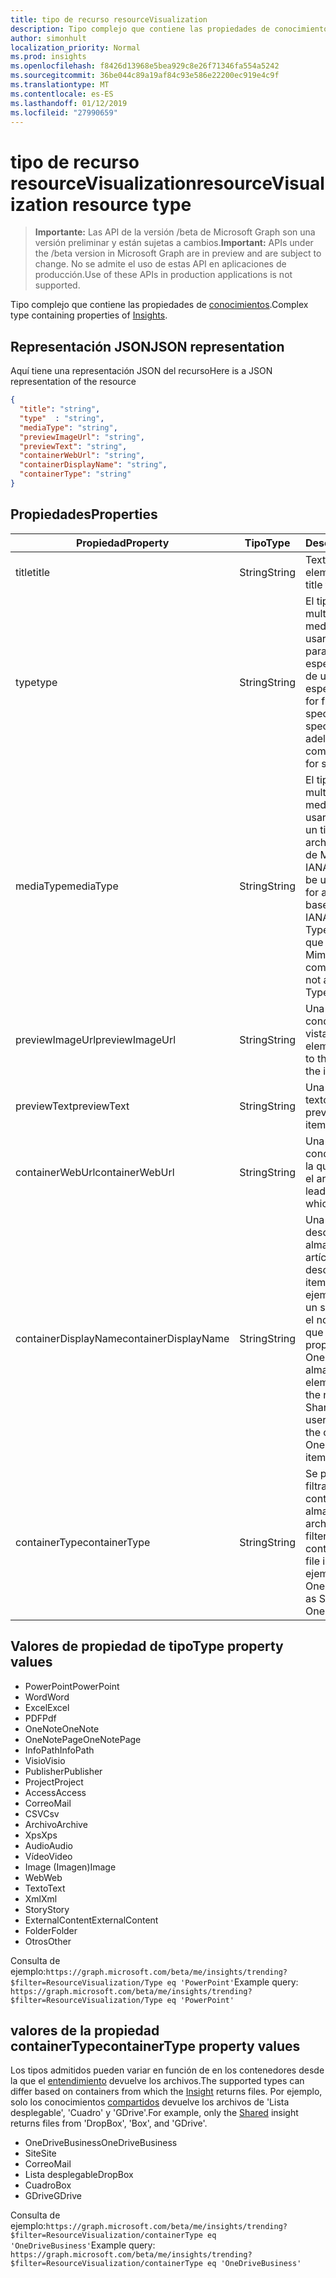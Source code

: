 ```yaml
---
title: tipo de recurso resourceVisualization
description: Tipo complejo que contiene las propiedades de conocimientos.
author: simonhult
localization_priority: Normal
ms.prod: insights
ms.openlocfilehash: f8426d13968e5bea929c8e26f71346fa554a5242
ms.sourcegitcommit: 36be044c89a19af84c93e586e22200ec919e4c9f
ms.translationtype: MT
ms.contentlocale: es-ES
ms.lasthandoff: 01/12/2019
ms.locfileid: "27990659"
---
```

# <a name="resourcevisualization-resource-type"></a><span data-ttu-id="58657-103">tipo de recurso resourceVisualization</span><span class="sxs-lookup"><span data-stu-id="58657-103">resourceVisualization resource type</span></span>

> <span data-ttu-id="58657-104">**Importante:** Las API de la versión /beta de Microsoft Graph son una versión preliminar y están sujetas a cambios.</span><span class="sxs-lookup"><span data-stu-id="58657-104">**Important:** APIs under the /beta version in Microsoft Graph are in preview and are subject to change.</span></span> <span data-ttu-id="58657-105">No se admite el uso de estas API en aplicaciones de producción.</span><span class="sxs-lookup"><span data-stu-id="58657-105">Use of these APIs in production applications is not supported.</span></span>

<span data-ttu-id="58657-106">Tipo complejo que contiene las propiedades de [conocimientos](insights.md).</span><span class="sxs-lookup"><span data-stu-id="58657-106">Complex type containing properties of [Insights](insights.md).</span></span>

## <a name="json-representation"></a><span data-ttu-id="58657-107">Representación JSON</span><span class="sxs-lookup"><span data-stu-id="58657-107">JSON representation</span></span>

<span data-ttu-id="58657-108">Aquí tiene una representación JSON del recurso</span><span class="sxs-lookup"><span data-stu-id="58657-108">Here is a JSON representation of the resource</span></span>

```json
{
  "title": "string",
  "type"  : "string",
  "mediaType": "string",
  "previewImageUrl": "string",
  "previewText": "string",
  "containerWebUrl": "string",
  "containerDisplayName": "string",
  "containerType": "string"
}
```

## <a name="properties"></a><span data-ttu-id="58657-109">Propiedades</span><span class="sxs-lookup"><span data-stu-id="58657-109">Properties</span></span>

| <span data-ttu-id="58657-110">Propiedad</span><span class="sxs-lookup"><span data-stu-id="58657-110">Property</span></span>              | <span data-ttu-id="58657-111">Tipo</span><span class="sxs-lookup"><span data-stu-id="58657-111">Type</span></span>          | <span data-ttu-id="58657-112">Descripción</span><span class="sxs-lookup"><span data-stu-id="58657-112">Description</span></span>  |
| -------------         |---------------| -------------|
| <span data-ttu-id="58657-113">title</span><span class="sxs-lookup"><span data-stu-id="58657-113">title</span></span>                 | <span data-ttu-id="58657-114">String</span><span class="sxs-lookup"><span data-stu-id="58657-114">String</span></span>        | <span data-ttu-id="58657-115">Texto del título del elemento.</span><span class="sxs-lookup"><span data-stu-id="58657-115">The item's title text.</span></span>               |
| <span data-ttu-id="58657-116">type</span><span class="sxs-lookup"><span data-stu-id="58657-116">type</span></span>              | <span data-ttu-id="58657-117">String</span><span class="sxs-lookup"><span data-stu-id="58657-117">String</span></span>        | <span data-ttu-id="58657-118">El tipo del elemento multimedia.</span><span class="sxs-lookup"><span data-stu-id="58657-118">The item's media type.</span></span> <span data-ttu-id="58657-119">Se puede usar para el filtrado para un archivo específico en función de un tipo específico.</span><span class="sxs-lookup"><span data-stu-id="58657-119">Can be used for filtering for a specific file based on a specific type.</span></span> <span data-ttu-id="58657-120">Vea más adelante para tipos compatibles.</span><span class="sxs-lookup"><span data-stu-id="58657-120">See below for supported types.</span></span> |
| <span data-ttu-id="58657-121">mediaType</span><span class="sxs-lookup"><span data-stu-id="58657-121">mediaType</span></span>             | <span data-ttu-id="58657-122">String</span><span class="sxs-lookup"><span data-stu-id="58657-122">String</span></span>        | <span data-ttu-id="58657-123">El tipo del elemento multimedia.</span><span class="sxs-lookup"><span data-stu-id="58657-123">The item's media type.</span></span> <span data-ttu-id="58657-124">Se puede usar para el filtrado de un tipo específico de archivo basado en tipos de Mime de medios IANA compatibles.</span><span class="sxs-lookup"><span data-stu-id="58657-124">Can be used for for filtering for a specific type of file based on supported IANA Media Mime Types.</span></span> <span data-ttu-id="58657-125">Tenga en cuenta que no todos los tipos Mime de medios son compatibles.</span><span class="sxs-lookup"><span data-stu-id="58657-125">Note that not all Media Mime Types are supported.</span></span> |
| <span data-ttu-id="58657-126">previewImageUrl</span><span class="sxs-lookup"><span data-stu-id="58657-126">previewImageUrl</span></span>       | <span data-ttu-id="58657-127">String</span><span class="sxs-lookup"><span data-stu-id="58657-127">String</span></span>        | <span data-ttu-id="58657-128">Una dirección URL conduce a la imagen de vista previa para el elemento.</span><span class="sxs-lookup"><span data-stu-id="58657-128">A URL leading to the preview image for the item.</span></span> |
| <span data-ttu-id="58657-129">previewText</span><span class="sxs-lookup"><span data-stu-id="58657-129">previewText</span></span>           | <span data-ttu-id="58657-130">String</span><span class="sxs-lookup"><span data-stu-id="58657-130">String</span></span>        | <span data-ttu-id="58657-131">Una vista previa de texto para el elemento.</span><span class="sxs-lookup"><span data-stu-id="58657-131">A preview text for the item.</span></span> |
| <span data-ttu-id="58657-132">containerWebUrl</span><span class="sxs-lookup"><span data-stu-id="58657-132">containerWebUrl</span></span>       | <span data-ttu-id="58657-133">String</span><span class="sxs-lookup"><span data-stu-id="58657-133">String</span></span>        | <span data-ttu-id="58657-134">Una ruta de acceso que conduce a la carpeta en la que está almacenado el artículo.</span><span class="sxs-lookup"><span data-stu-id="58657-134">A path leading to the folder in which the item is stored.</span></span> |
| <span data-ttu-id="58657-135">containerDisplayName</span><span class="sxs-lookup"><span data-stu-id="58657-135">containerDisplayName</span></span>  | <span data-ttu-id="58657-136">String</span><span class="sxs-lookup"><span data-stu-id="58657-136">String</span></span>        | <span data-ttu-id="58657-137">Una cadena que describe donde está almacenado el artículo.</span><span class="sxs-lookup"><span data-stu-id="58657-137">A string describing where the item is stored.</span></span> <span data-ttu-id="58657-138">Por ejemplo, el nombre de un sitio de SharePoint o el nombre de usuario que identifica el propietario de la OneDrive para almacenar el elemento.</span><span class="sxs-lookup"><span data-stu-id="58657-138">For example, the name of a SharePoint site or the user name identifying the owner of the OneDrive storing the item.</span></span>  |
| <span data-ttu-id="58657-139">containerType</span><span class="sxs-lookup"><span data-stu-id="58657-139">containerType</span></span>         | <span data-ttu-id="58657-140">String</span><span class="sxs-lookup"><span data-stu-id="58657-140">String</span></span> | <span data-ttu-id="58657-141">Se puede usar para filtrar por el tipo de contenedor en el que se almacena el archivo.</span><span class="sxs-lookup"><span data-stu-id="58657-141">Can be used for filtering by the type of container in which the file is stored.</span></span> <span data-ttu-id="58657-142">Por ejemplo, sitio o OneDriveBusiness.</span><span class="sxs-lookup"><span data-stu-id="58657-142">Such as Site or OneDriveBusiness.</span></span>       |

## <a name="type-property-values"></a><span data-ttu-id="58657-143">Valores de propiedad de tipo</span><span class="sxs-lookup"><span data-stu-id="58657-143">Type property values</span></span>
-   <span data-ttu-id="58657-144">PowerPoint</span><span class="sxs-lookup"><span data-stu-id="58657-144">PowerPoint</span></span>
-   <span data-ttu-id="58657-145">Word</span><span class="sxs-lookup"><span data-stu-id="58657-145">Word</span></span>
-   <span data-ttu-id="58657-146">Excel</span><span class="sxs-lookup"><span data-stu-id="58657-146">Excel</span></span>
-   <span data-ttu-id="58657-147">PDF</span><span class="sxs-lookup"><span data-stu-id="58657-147">Pdf</span></span>
-   <span data-ttu-id="58657-148">OneNote</span><span class="sxs-lookup"><span data-stu-id="58657-148">OneNote</span></span>
-   <span data-ttu-id="58657-149">OneNotePage</span><span class="sxs-lookup"><span data-stu-id="58657-149">OneNotePage</span></span>
-   <span data-ttu-id="58657-150">InfoPath</span><span class="sxs-lookup"><span data-stu-id="58657-150">InfoPath</span></span>
-   <span data-ttu-id="58657-151">Visio</span><span class="sxs-lookup"><span data-stu-id="58657-151">Visio</span></span>
-   <span data-ttu-id="58657-152">Publisher</span><span class="sxs-lookup"><span data-stu-id="58657-152">Publisher</span></span>
-   <span data-ttu-id="58657-153">Project</span><span class="sxs-lookup"><span data-stu-id="58657-153">Project</span></span>
-   <span data-ttu-id="58657-154">Access</span><span class="sxs-lookup"><span data-stu-id="58657-154">Access</span></span>
-   <span data-ttu-id="58657-155">Correo</span><span class="sxs-lookup"><span data-stu-id="58657-155">Mail</span></span>
-   <span data-ttu-id="58657-156">CSV</span><span class="sxs-lookup"><span data-stu-id="58657-156">Csv</span></span>
-   <span data-ttu-id="58657-157">Archivo</span><span class="sxs-lookup"><span data-stu-id="58657-157">Archive</span></span>
-   <span data-ttu-id="58657-158">Xps</span><span class="sxs-lookup"><span data-stu-id="58657-158">Xps</span></span>
-   <span data-ttu-id="58657-159">Audio</span><span class="sxs-lookup"><span data-stu-id="58657-159">Audio</span></span>
-   <span data-ttu-id="58657-160">Vídeo</span><span class="sxs-lookup"><span data-stu-id="58657-160">Video</span></span>
-   <span data-ttu-id="58657-161">Image (Imagen)</span><span class="sxs-lookup"><span data-stu-id="58657-161">Image</span></span>
-   <span data-ttu-id="58657-162">Web</span><span class="sxs-lookup"><span data-stu-id="58657-162">Web</span></span>
-   <span data-ttu-id="58657-163">Texto</span><span class="sxs-lookup"><span data-stu-id="58657-163">Text</span></span>
-   <span data-ttu-id="58657-164">Xml</span><span class="sxs-lookup"><span data-stu-id="58657-164">Xml</span></span>
-   <span data-ttu-id="58657-165">Story</span><span class="sxs-lookup"><span data-stu-id="58657-165">Story</span></span>
-   <span data-ttu-id="58657-166">ExternalContent</span><span class="sxs-lookup"><span data-stu-id="58657-166">ExternalContent</span></span>
-   <span data-ttu-id="58657-167">Folder</span><span class="sxs-lookup"><span data-stu-id="58657-167">Folder</span></span>
-   <span data-ttu-id="58657-168">Otros</span><span class="sxs-lookup"><span data-stu-id="58657-168">Other</span></span>

<span data-ttu-id="58657-169">Consulta de ejemplo:`https://graph.microsoft.com/beta/me/insights/trending?$filter=ResourceVisualization/Type eq 'PowerPoint'`</span><span class="sxs-lookup"><span data-stu-id="58657-169">Example query: `https://graph.microsoft.com/beta/me/insights/trending?$filter=ResourceVisualization/Type eq 'PowerPoint'`</span></span>

## <a name="containertype-property-values"></a><span data-ttu-id="58657-170">valores de la propiedad containerType</span><span class="sxs-lookup"><span data-stu-id="58657-170">containerType property values</span></span>
<span data-ttu-id="58657-171">Los tipos admitidos pueden variar en función de en los contenedores desde la que el [entendimiento](insights.md) devuelve los archivos.</span><span class="sxs-lookup"><span data-stu-id="58657-171">The supported types can differ based on containers from which the [Insight](insights.md) returns files.</span></span> <span data-ttu-id="58657-172">Por ejemplo, solo los conocimientos [compartidos](insights-shared.md) devuelve los archivos de 'Lista desplegable', 'Cuadro' y 'GDrive'.</span><span class="sxs-lookup"><span data-stu-id="58657-172">For example, only the [Shared](insights-shared.md) insight returns files from 'DropBox', 'Box', and 'GDrive'.</span></span>

-   <span data-ttu-id="58657-173">OneDriveBusiness</span><span class="sxs-lookup"><span data-stu-id="58657-173">OneDriveBusiness</span></span>
-   <span data-ttu-id="58657-174">Site</span><span class="sxs-lookup"><span data-stu-id="58657-174">Site</span></span>
-   <span data-ttu-id="58657-175">Correo</span><span class="sxs-lookup"><span data-stu-id="58657-175">Mail</span></span>
-   <span data-ttu-id="58657-176">Lista desplegable</span><span class="sxs-lookup"><span data-stu-id="58657-176">DropBox</span></span>
-   <span data-ttu-id="58657-177">Cuadro</span><span class="sxs-lookup"><span data-stu-id="58657-177">Box</span></span>
-   <span data-ttu-id="58657-178">GDrive</span><span class="sxs-lookup"><span data-stu-id="58657-178">GDrive</span></span>

<span data-ttu-id="58657-179">Consulta de ejemplo:`https://graph.microsoft.com/beta/me/insights/trending?$filter=ResourceVisualization/containerType eq 'OneDriveBusiness'`</span><span class="sxs-lookup"><span data-stu-id="58657-179">Example query: `https://graph.microsoft.com/beta/me/insights/trending?$filter=ResourceVisualization/containerType eq 'OneDriveBusiness'`</span></span>
